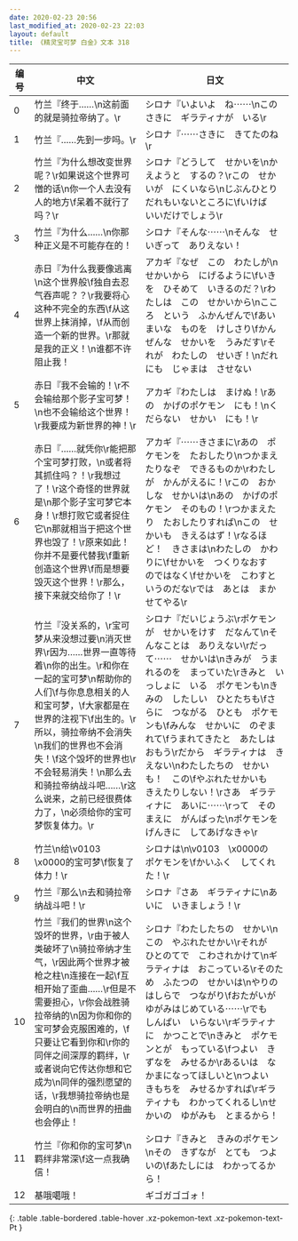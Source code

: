 ```yaml
---
date: 2020-02-23 20:56
last_modified_at: 2020-02-23 22:03
layout: default
title: 《精灵宝可梦 白金》文本 318
---
```

| 编号 | 中文 | 日文 |
| ---- | ---- | ---- |
| 0 | 竹兰『终于……\n这前面的就是骑拉帝纳了。\r | シロナ『いよいよ　ね⋯⋯\nこのさきに　ギラティナが　いる\r |
| 1 | 竹兰『……先到一步吗。\r | シロナ『⋯⋯さきに　きてたのね\r |
| 2 | 竹兰『为什么想改变世界呢？\r如果说这个世界可憎的话\n你一个人去没有人的地方\f呆着不就行了吗？\r | シロナ『どうして　せかいを\nかえようと　するの？\rこの　せかいが　にくいなら\nじぶんひとり　だれもいないところに\fいけば　いいだけでしょう\r |
| 3 | 竹兰『为什么……\n你那种正义是不可能存在的！ | シロナ『そんな⋯⋯\nそんな　せいぎって　ありえない！ |
| 4 | 赤日『为什么我要像逃离\n这个世界般\f独自去忍气吞声呢？？\r我要将心这种不完全的东西\f从这世界上抹消掉，\f从而创造一个新的世界。\r那就是我的正义！\n谁都不许阻止我！ | アカギ『なぜ　この　わたしが\nせかいから　にげるように\fいきを　ひそめて　いきるのだ？\rわたしは　この　せかいから\nこころ　という　ふかんぜんで\fあいまいな　ものを　けしさり\fかんぜんな　せかいを　うみだす\rそれが　わたしの　せいぎ！\nだれにも　じゃまは　させない |
| 5 | 赤日『我不会输的！\r不会输给那个影子宝可梦！\n也不会输给这个世界！\r我要成为新世界的神！\r | アカギ『わたしは　まけぬ！\rあの　かげのポケモン　にも！\nくだらない　せかい　にも！\r |
| 6 | 赤日『……就凭你\r能把那个宝可梦打败，\n或者将其抓住吗？！\r我想过了！\r这个奇怪的世界就是\n那个影子宝可梦它本身！\r想打败它或者捉住它\n那就相当于把这个世界也毁了！\r原来如此！你并不是要代替我\f重新创造这个世界\f而是想要毁灭这个世界！\r那么，接下来就交给你了！\r | アカギ『⋯⋯きさまに\rあの　ポケモンを　たおしたり\nつかまえたりなぞ　できるものか\rわたしが　かんがえるに！\rこの　おかしな　せかいは\nあの　かげのポケモン　そのもの！\rつかまえたり　たおしたりすれば\nこの　せかいも　きえるはず！\rなるほど！　きさまは\nわたしの　かわりに\fせかいを　つくりなおす　のではなく\fせかいを　こわすと　いうのだな\rでは　あとは　まかせてやる\r |
| 7 | 竹兰『没关系的，\r宝可梦从来没想过要\n消灭世界\r因为……世界一直等待着\n你的出生。\r和你在一起的宝可梦\n帮助你的人们\f与你息息相关的人和宝可梦，\f大家都是在世界的注视下\f出生的。\r所以，骑拉帝纳不会消失\n我们的世界也不会消失！\f这个毁坏的世界也\r不会轻易消失！\n那么去和骑拉帝纳战斗吧……\r这么说来，之前已经很费体力了，\n必须给你的宝可梦恢复体力。\r | シロナ『だいじょうぶ\rポケモンが　せかいをけす　だなんて\nそんなことは　ありえない\rだって⋯⋯　せかいは\nきみが　うまれるのを　まっていた\rきみと　いっしょに　いる　ポケモンも\nきみの　したしい　ひとたちも\fさらに　つながる　ひとも　ポケモンも\fみんな　せかいに　のぞまれて\fうまれてきたと　あたしは　おもう\rだから　ギラティナは　きえない\nわたしたちの　せかいも！　この\fやぶれたせかいも　きえたりしない！\rさあ　ギラティナに　あいに⋯⋯\rって　そのまえに　がんばった\nポケモンを　げんきに　してあげなきゃ\r |
| 8 | 竹兰\n给\v0103　\x0000的宝可梦\f恢复了体力！\r | シロナは\n\v0103　\x0000の　ポケモンを\fかいふく　してくれた！\r |
| 9 | 竹兰『那么\n去和骑拉帝纳战斗吧！\r | シロナ『さあ　ギラティナに\nあいに　いきましょう！\r |
| 10 | 竹兰『我们的世界\n这个毁坏的世界，\r由于被人类破坏了\n骑拉帝纳才生气，\r因此两个世界才被枪之柱\n连接在一起\f互相开始了歪曲……\r但是不需要担心，\r你会战胜骑拉帝纳的\n因为你和你的宝可梦会克服困难的，\f只要让它看到你和\r你的同伴之间深厚的羁绊，\r或者说向它传达你想和它成为\n同伴的强烈愿望的话，\r我想骑拉帝纳也是会明白的\n而世界的扭曲也会停止！ | シロナ『わたしたちの　せかい\nこの　やぶれたせかい\rそれが　ひとのてで　こわされかけて\nギラティナは　おこっている\rそのため　ふたつの　せかいは\nやりのはしらで　つながり\fおたがいが　ゆがみはじめている⋯⋯\rでも　しんぱい　いらない\rギラティナに　かつことで\nきみと　ポケモンとが　もっている\fつよい　きずなを　みせるか\rあるいは　なかまになってほしいと\nつよい　きもちを　みせるかすれば\rギラティナも　わかってくれるし\nせかいの　ゆがみも　とまるから！ |
| 11 | 竹兰『你和你的宝可梦\n羁绊非常深\f这一点我确信！ | シロナ『きみと　きみのポケモン\nその　きずなが　とても　つよいの\fあたしには　わかってるから！ |
| 12 | 基哦噶哦！ | ギゴガゴゴォ！ |
{: .table .table-bordered .table-hover .xz-pokemon-text .xz-pokemon-text-Pt }